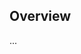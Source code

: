 <!-- Note: Please must use one of our issue templates to file an issue! 🛑 -->
<!-- 👉 https://github.com/timelessco/bookmark-tags/issues/new/choose 👈 -->
<!-- **Issues that should have been filed with a template will be closed without action, and we will ask you to use a template.** -->

<!-- This blank issue template is only for issues that don't fit any of the templates. -->

## Overview

...

